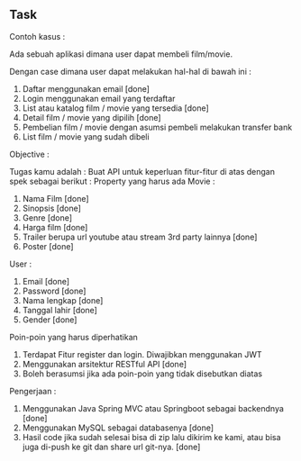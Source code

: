 ## Task

Contoh kasus : 

Ada sebuah aplikasi dimana user dapat membeli film/movie. 


Dengan case dimana user dapat melakukan hal-hal di bawah ini :

1. Daftar menggunakan email [done]
2. Login menggunakan email yang terdaftar 
3. List atau katalog film / movie yang tersedia [done]
4. Detail film / movie yang dipilih [done]
5. Pembelian film / movie dengan asumsi pembeli melakukan transfer bank 
6. List film / movie yang sudah dibeli 

Objective : 

Tugas kamu adalah : 
Buat API untuk keperluan fitur-fitur di atas dengan spek sebagai berikut : 
Property yang harus ada Movie : 
1. Nama Film [done]
2. Sinopsis [done]
3. Genre [done]
4. Harga film [done]
5. Trailer berupa url youtube atau stream 3rd party lainnya [done]
6. Poster [done]

User : 
1. Email [done]
2. Password [done]
3. Nama lengkap [done]
4. Tanggal lahir [done]
5. Gender [done]

Poin-poin yang harus diperhatikan 
1. Terdapat Fitur register dan login. Diwajibkan menggunakan JWT 
2. Menggunakan arsitektur RESTful API [done]
3. Boleh berasumsi jika ada poin-poin yang tidak disebutkan diatas 

Pengerjaan : 
1. Menggunakan Java Spring MVC atau Springboot sebagai backendnya [done]
2. Menggunakan MySQL sebagai databasenya [done]
3. Hasil code jika sudah selesai bisa di zip lalu dikirim ke kami, atau bisa juga di-push ke git dan share url git-nya. [done]